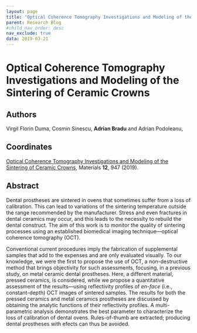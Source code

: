```yaml
---
layout: page
title: "Optical Coherence Tomography Investigations and Modeling of the Sintering of Ceramic Crowns"
parent: Research Blog
#child_nav_order: desc
nav_exclude: true
data: 2019-03-21
---
```

# Optical Coherence Tomography Investigations and Modeling of the Sintering of Ceramic Crowns

## Authors
Virgil Florin Duma, Cosmin Sinescu, **Adrian Bradu** and Adrian Podoleanu, 

## Coordinates
[Optical Coherence Tomography Investigations and Modeling of the Sintering of Ceramic Crowns](https://doi.org/10.3390/ma12060947), Materials **12**, 947 (2019).

## Abstract ##
Dental prostheses are sintered in ovens that sometimes suffer from a loss of calibration. This can lead to variations of the sintering temperature outside the range recommended by the manufacturer. Stress and even fractures in dental ceramics may occur, and this leads to the necessity to rebuild the dental construct. The aim of this work is to monitor the quality of sintering processes using an established biomedical imaging technique—optical coherence tomography (OCT). 

Conventional current procedures imply the fabrication of supplemental samples that add to the expenses and are only evaluated visually. To our knowledge, we were the first to propose the use of OCT, a non-destructive method that brings objectivity for such assessments, focusing, in a previous study, on metal ceramic dental prostheses. Here, a different material, pressed ceramics, is considered, while we propose a quantitative assessment of the results—using reflectivity profiles of *en-face* (i.e., constant-depth) OCT images of sintered samples. The results for both the pressed ceramics and metal ceramics prostheses are discussed by obtaining the analytic functions of their reflectivity profiles. A multi-parametric analysis demonstrates the best parameter to characterize the loss of calibration of dental ovens. Rules-of-thumb are extracted; producing dental prostheses with efects can thus be avoided.